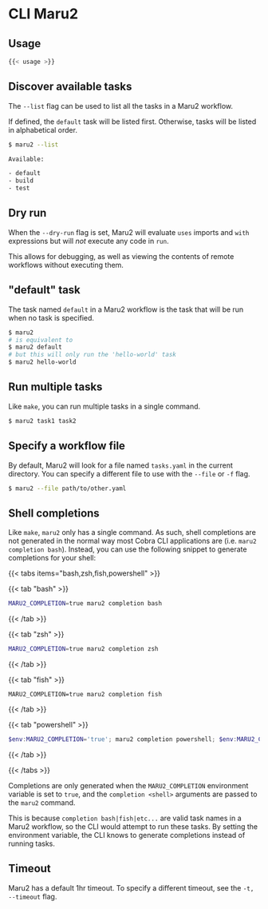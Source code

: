 # CLI Maru2

## Usage

```bash
{{< usage >}}
```

## Discover available tasks

The `--list` flag can be used to list all the tasks in a Maru2 workflow.

If defined, the `default` task will be listed first. Otherwise, tasks will be listed in alphabetical order.

```sh
$ maru2 --list

Available:

- default
- build
- test
```

## Dry run

When the `--dry-run` flag is set, Maru2 will evaluate `uses` imports and `with` expressions but will _not_
execute any code in `run`.

This allows for debugging, as well as viewing the contents of remote workflows without executing them.

## "default" task

The task named `default` in a Maru2 workflow is the task that will be run when no task is specified.

```sh
$ maru2
# is equivalent to
$ maru2 default
# but this will only run the 'hello-world' task
$ maru2 hello-world
```

## Run multiple tasks

Like `make`, you can run multiple tasks in a single command.

```sh
$ maru2 task1 task2
```

## Specify a workflow file

By default, Maru2 will look for a file named `tasks.yaml` in the current directory. You can specify a different file to use with the `--file` or `-f` flag.

```sh
$ maru2 --file path/to/other.yaml
```

## Shell completions

Like `make`, `maru2` only has a single command. As such, shell completions are not generated in the normal way most Cobra CLI applications are (i.e. `maru2 completion bash`). Instead, you can use the following snippet to generate completions for your shell:

{{< tabs items="bash,zsh,fish,powershell" >}}

{{< tab "bash" >}}

```bash
MARU2_COMPLETION=true maru2 completion bash
```

{{< /tab >}}

{{< tab "zsh" >}}

```zsh
MARU2_COMPLETION=true maru2 completion zsh
```

{{< /tab >}}

{{< tab "fish" >}}

```fish
MARU2_COMPLETION=true maru2 completion fish
```

{{< /tab >}}

{{< tab "powershell" >}}

```powershell
$env:MARU2_COMPLETION='true'; maru2 completion powershell; $env:MARU2_COMPLETION=$null
```

{{< /tab >}}

{{< /tabs >}}

Completions are only generated when the `MARU2_COMPLETION` environment variable is set to `true`, and the `completion <shell>` arguments are passed to the `maru2` command.

This is because `completion bash|fish|etc...` are valid task names in a Maru2 workflow, so the CLI would attempt to run these tasks. By setting the environment variable, the CLI knows to generate completions instead of running tasks.

## Timeout

Maru2 has a default 1hr timeout. To specify a different timeout, see the `-t, --timeout` flag.

